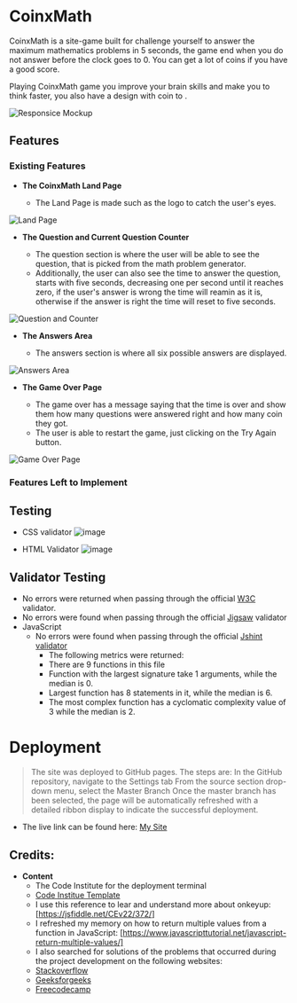 # __CoinxMath__

CoinxMath is a site-game built for challenge yourself to answer the maximum mathematics problems in 5 seconds, the game end when you do not answer before the clock goes to 0. You can get a lot of coins if you have a good score.

Playing CoinxMath game you improve your brain skills and make you to think faster, you also have a design with coin to  .

![Responsice Mockup](/assets/images/Mock-up.png)

## Features

### Existing Features

- __The CoinxMath Land Page__
 
  - The Land Page is made such as the logo to catch the user's eyes.

![Land Page](/assets/images/Land-page.png)

- __The Question and Current Question Counter__
  
  - The question section is where the user will be able to see the question, that is picked from the math problem generator.
  - Additionally, the user can also see the time to answer the question, starts with five seconds, decreasing one per second until it reaches zero, if the user's answer is wrong the time will reamin as it is, otherwise if the answer is right the time will reset to five seconds.

![Question and Counter](/assets/images/Counter-question.png)

- __The Answers Area__

  - The answers section is where all six possible answers are displayed.

![Answers Area](/assets/images/Answer-area.png)

- __The Game Over Page__

  - The game over has a message saying that the time is over and show them how many questions were answered right and how many coin they got.
  - The user is able to restart the game, just clicking on the Try Again button.

![Game Over Page](/assets/images/Game-over.png)

### Features Left to Implement


## Testing

 - CSS validator
  ![image](/assets/images/CSS-validator.png)

  - HTML Validator
  ![image](/assets/images/Html-validator.png)


## Validator Testing

- No errors were returned when passing through the official [W3C](https://validator.w3.org/) validator.
- No errors were found when passing through the official [Jigsaw](https://jigsaw.w3.org/css-validator/) validator
- JavaScript
    - No errors were found when passing through the official [Jshint validator](https://jshint.com/)
      - The following metrics were returned: 
      - There are 9 functions in this file
      - Function with the largest signature take 1 arguments, while the median is 0.
      - Largest function has 8 statements in it, while the median is 6.
      - The most complex function has a cyclomatic complexity value of 3 while the median is 2.


# Deployment

> The site was deployed to GitHub pages. The steps are:
> In the GitHub repository, navigate to the Settings tab
> From the source section drop-down menu, select the Master Branch
> Once the master branch has been selected, the page will be automatically refreshed with a detailed ribbon display to indicate the successful deployment.

- The live link can be found here: [My Site]()

## Credits:

- __Content__
    - The Code Institute for the deployment terminal 
    - [Code Institue Template](https://github.com/Code-Institute-Org/ci-full-template)
    - I use this reference to lear and understand more about onkeyup: [https://jsfiddle.net/CEv22/372/]
    - I refreshed my memory on how to return multiple values from a function in JavaScript: [https://www.javascripttutorial.net/javascript-return-multiple-values/]
    - I also searched for solutions of the problems that occurred during the project development on the following websites:
    - [Stackoverflow](https://stackoverflow.com/)
    - [Geeksforgeeks](https://www.geeksforgeeks.org/)
    - [Freecodecamp](https://www.freecodecamp.org/news)
